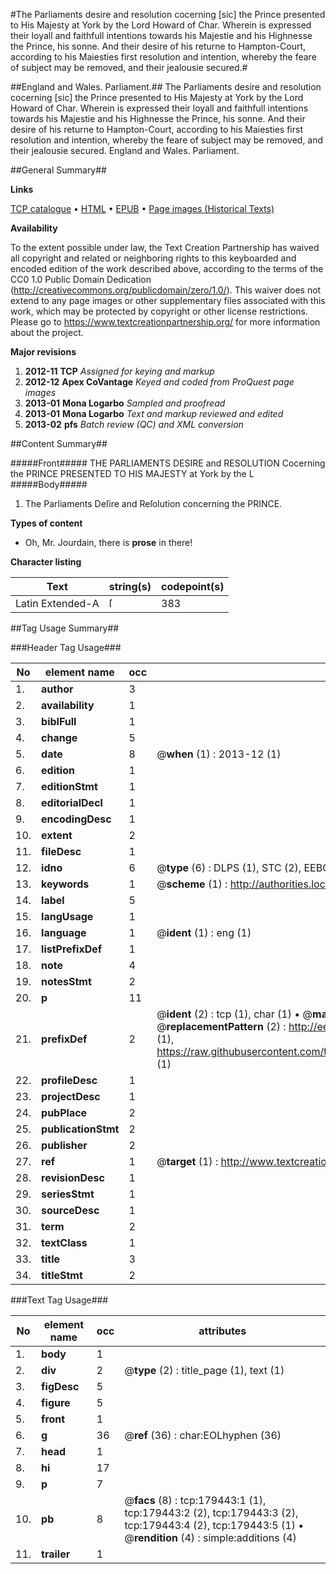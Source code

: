 #The Parliaments desire and resolution cocerning [sic] the Prince presented to His Majesty at York by the Lord Howard of Char. Wherein is expressed their loyall and faithfull intentions towards his Majestie and his Highnesse the Prince, his sonne. And their desire of his returne to Hampton-Court, according to his Maiesties first resolution and intention, whereby the feare of subject may be removed, and their jealousie secured.#

##England and Wales. Parliament.##
The Parliaments desire and resolution cocerning [sic] the Prince presented to His Majesty at York by the Lord Howard of Char. Wherein is expressed their loyall and faithfull intentions towards his Majestie and his Highnesse the Prince, his sonne. And their desire of his returne to Hampton-Court, according to his Maiesties first resolution and intention, whereby the feare of subject may be removed, and their jealousie secured.
England and Wales. Parliament.

##General Summary##

**Links**

[TCP catalogue](http://www.ota.ox.ac.uk/tcp/)  • 
[HTML](http://tei.it.ox.ac.uk/tcp/Texts-HTML/free/B03/B03033.html)  • 
[EPUB](http://tei.it.ox.ac.uk/tcp/Texts-EPUB/free/B03/B03033.epub) • 
[Page images (Historical Texts)](https://historicaltexts.jisc.ac.uk/eebo-52612151e)

**Availability**

To the extent possible under law, the Text Creation Partnership has waived all copyright and related or neighboring rights to this keyboarded and encoded edition of the work described above, according to the terms of the CC0 1.0 Public Domain Dedication (http://creativecommons.org/publicdomain/zero/1.0/). This waiver does not extend to any page images or other supplementary files associated with this work, which may be protected by copyright or other license restrictions. Please go to https://www.textcreationpartnership.org/ for more information about the project.

**Major revisions**

1. __2012-11__ __TCP__ *Assigned for keying and markup*
1. __2012-12__ __Apex CoVantage__ *Keyed and coded from ProQuest page images*
1. __2013-01__ __Mona Logarbo__ *Sampled and proofread*
1. __2013-01__ __Mona Logarbo__ *Text and markup reviewed and edited*
1. __2013-02__ __pfs__ *Batch review (QC) and XML conversion*

##Content Summary##

#####Front#####
THE PARLIAMENTS DESIRE and RESOLUTION Cocerning the PRINCE PRESENTED TO HIS MAJESTY at York by the L
#####Body#####

1. The Parliaments Deſire and Reſolution concerning the PRINCE.

**Types of content**

  * Oh, Mr. Jourdain, there is **prose** in there!

**Character listing**


|Text|string(s)|codepoint(s)|
|---|---|---|
|Latin Extended-A|ſ|383|

##Tag Usage Summary##

###Header Tag Usage###

|No|element name|occ|attributes|
|---|---|---|---|
|1.|__author__|3||
|2.|__availability__|1||
|3.|__biblFull__|1||
|4.|__change__|5||
|5.|__date__|8| @__when__ (1) : 2013-12 (1)|
|6.|__edition__|1||
|7.|__editionStmt__|1||
|8.|__editorialDecl__|1||
|9.|__encodingDesc__|1||
|10.|__extent__|2||
|11.|__fileDesc__|1||
|12.|__idno__|6| @__type__ (6) : DLPS (1), STC (2), EEBO-CITATION (1), OCLC (1), VID (1)|
|13.|__keywords__|1| @__scheme__ (1) : http://authorities.loc.gov/ (1)|
|14.|__label__|5||
|15.|__langUsage__|1||
|16.|__language__|1| @__ident__ (1) : eng (1)|
|17.|__listPrefixDef__|1||
|18.|__note__|4||
|19.|__notesStmt__|2||
|20.|__p__|11||
|21.|__prefixDef__|2| @__ident__ (2) : tcp (1), char (1)  •  @__matchPattern__ (2) : ([0-9\-]+):([0-9IVX]+) (1), (.+) (1)  •  @__replacementPattern__ (2) : http://eebo.chadwyck.com/downloadtiff?vid=$1&page=$2 (1), https://raw.githubusercontent.com/textcreationpartnership/Texts/master/tcpchars.xml#$1 (1)|
|22.|__profileDesc__|1||
|23.|__projectDesc__|1||
|24.|__pubPlace__|2||
|25.|__publicationStmt__|2||
|26.|__publisher__|2||
|27.|__ref__|1| @__target__ (1) : http://www.textcreationpartnership.org/docs/. (1)|
|28.|__revisionDesc__|1||
|29.|__seriesStmt__|1||
|30.|__sourceDesc__|1||
|31.|__term__|2||
|32.|__textClass__|1||
|33.|__title__|3||
|34.|__titleStmt__|2||


###Text Tag Usage###

|No|element name|occ|attributes|
|---|---|---|---|
|1.|__body__|1||
|2.|__div__|2| @__type__ (2) : title_page (1), text (1)|
|3.|__figDesc__|5||
|4.|__figure__|5||
|5.|__front__|1||
|6.|__g__|36| @__ref__ (36) : char:EOLhyphen (36)|
|7.|__head__|1||
|8.|__hi__|17||
|9.|__p__|7||
|10.|__pb__|8| @__facs__ (8) : tcp:179443:1 (1), tcp:179443:2 (2), tcp:179443:3 (2), tcp:179443:4 (2), tcp:179443:5 (1)  •  @__rendition__ (4) : simple:additions (4)|
|11.|__trailer__|1||

